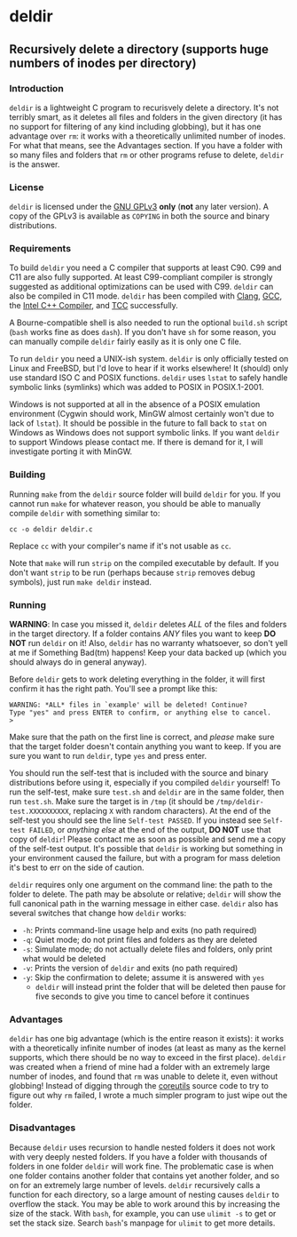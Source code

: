 # deldir
## Recursively delete a directory (supports huge numbers of inodes per directory)

### Introduction

`deldir` is a lightweight C program to recurisvely delete a directory. It's not
terribly smart, as it deletes all files and folders in the given directory (it
has no support for filtering of any kind including globbing), but it has one
advantage over `rm`: it works with a theoretically unlimited number of inodes.
For what that means, see the Advantages section. If you have a folder with so
many files and folders that `rm` or other programs refuse to delete, `deldir` is
the answer.

### License

`deldir` is licensed under the [GNU GPLv3](https://www.gnu.org/licenses/gpl.html)
**only** (**not** any later version). A copy of the GPLv3 is available as
`COPYING` in both the source and binary distributions.

### Requirements

To build `deldir` you need a C compiler that supports at least C90. C99 and C11
are also fully supported. At least C99-compliant compiler is strongly suggested
as additional optimizations can be used with C99. `deldir` can also be compiled
in C11 mode. `deldir` has been compiled with [Clang](http://clang.llvm.org/),
[GCC](http://gcc.gnu.org/), the
[Intel C++ Compiler](http://software.intel.com/en-us/c-compilers/), and
[TCC](http://bellard.org/tcc/) successfully.

A Bourne-compatible shell is also needed to run the optional `build.sh` script
(`bash` works fine as does `dash`). If you don't have `sh` for some reason, you
can manually compile `deldir` fairly easily as it is only one C file.

To run `deldir` you need a UNIX-ish system. `deldir` is only officially tested
on Linux and FreeBSD, but I'd love to hear if it works elsewhere! It (should)
only use standard ISO C and POSIX functions. `deldir` uses `lstat` to safely
handle symbolic links (symlinks) which was added to POSIX in POSIX.1-2001.

Windows is not supported at all in the absence of a POSIX emulation environment
(Cygwin should work, MinGW almost certainly won't due to lack of `lstat`). It
should be possible in the future to fall back to `stat` on Windows as Windows
does not support symbolic links. If you want `deldir` to support Windows please
contact me. If there is demand for it, I will investigate porting it with MinGW.

### Building

Running `make` from the `deldir` source folder will build `deldir` for you. If
you cannot run `make` for whatever reason, you should be able to manually
compile `deldir` with something similar to:

`cc -o deldir deldir.c`

Replace `cc` with your compiler's name if it's not usable as `cc`.

Note that `make` will run `strip` on the compiled executable by default. If you
don't want `strip` to be run (perhaps because `strip` removes debug symbols),
just run `make deldir` instead.

### Running

**WARNING**: In case you missed it, `deldir` deletes *ALL* of the files and
folders in the target directory. If a folder contains *ANY* files you want to
keep **DO NOT** run `deldir` on it! Also, `deldir` has no warranty whatsoever,
so don't yell at me if Something Bad(tm) happens! Keep your data backed up
(which you should always do in general anyway).

Before `deldir` gets to work deleting everything in the folder, it will first
confirm it has the right path. You'll see a prompt like this:

    WARNING: *ALL* files in `example' will be deleted! Continue?
    Type "yes" and press ENTER to confirm, or anything else to cancel.
    > 

Make sure that the path on the first line is correct, and *please* make sure
that the target folder doesn't contain anything you want to keep. If you are
sure you want to run `deldir`, type `yes` and press enter.

You should run the self-test that is included with the source and binary
distributions before using it, especially if you compiled `deldir` yourself! To
run the self-test, make sure `test.sh` and `deldir` are in the same folder, then
run `test.sh`. Make sure the target is in `/tmp` (it should be
`/tmp/deldir-test.XXXXXXXXXX`, replacing `X` with random characters). At the end
of the self-test you should see the line `Self-test PASSED`. If you instead see
`Self-test FAILED`, or *anything else* at the end of the output, **DO NOT** use
that copy of `deldir`! Please contact me as soon as possible and send me a copy
of the self-test output. It's possible that `deldir` is working but something in
your environment caused the failure, but with a program for mass deletion it's
best to err on the side of caution.

`deldir` requires only one argument on the command line: the path to the folder
to delete. The path may be absolute or relative; `deldir` will show the full
canonical path in the warning message in either case. `deldir` also has several
switches that change how `deldir` works:

* `-h`: Prints command-line usage help and exits (no path required)
* `-q`: Quiet mode; do not print files and folders as they are deleted
* `-s`: Simulate mode; do not actually delete files and folders, only print what
  would be deleted
* `-v`: Prints the version of `deldir` and exits (no path required)
* `-y`: Skip the confirmation to delete; assume it is answered with `yes`
    * `deldir` will instead print the folder that will be deleted then pause for
      five seconds to give you time to cancel before it continues

### Advantages

`deldir` has one big advantage (which is the entire reason it exists): it works
with a theoretically infinite number of inodes (at least as many as the kernel
supports, which there should be no way to exceed in the first place). `deldir`
was created when a friend of mine had a folder with an extremely large number of
inodes, and found that `rm` was unable to delete it, even without globbing!
Instead of digging through the [coreutils](https://www.gnu.org/software/coreutils/)
source code to try to figure out why `rm` failed, I wrote a much simpler program
to just wipe out the folder.

### Disadvantages

Because `deldir` uses recursion to handle nested folders it does not work with
very deeply nested folders. If you have a folder with thousands of folders in
one folder `deldir` will work fine. The problematic case is when one folder
contains another folder that contains yet another folder, and so on for an
extremely large number of levels. `deldir` recursively calls a function for each
directory, so a large amount of nesting causes `deldir` to overflow the stack.
You may be able to work around this by increasing the size of the stack. With
`bash`, for example, you can use `ulimit -s` to get or set the stack size.
Search `bash`'s manpage for `ulimit` to get more details.

